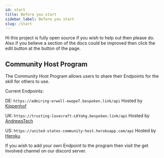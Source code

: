 ```yaml
---
id: start
title: Before you start
sidebar_label: Before you start
slug: /start
---
```


Hi this project is fully open source if you wish to help out then please do.
Also if you believe a section of the docs could be improved then click the edit button at the button of the page.

## Community Host Program

The Community Host Program allows users to share their Endpoints for the skill for others to use.

Current Endpoints:

DE: ``` https://admiring-orwell-ewope7.bespoken.link/api ``` 
Hosted by [Kippenhof](https://github.com/Kippenhof)


UK: ``` https://trusting-lovecraft-LKYahg.bespoken.link/api ``` 
Hosted by [AndrewsTech](https://github.com/andrewstech)

US: ``` https://united-states-community-host.herokuapp.com/api ```
Hosted by [Heroku](heroku.com)

If you wish to add your own Endpoint to the program then visit the get Involved channel on our discord server.




